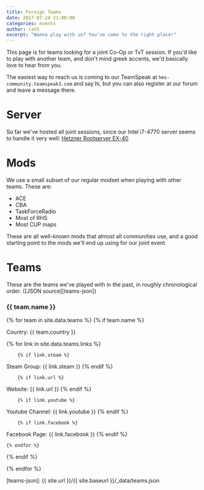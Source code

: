```yaml
---
title: Foreign Teams
date: 2017-07-24 21:00:00
categories: events
author: rath
excerpt: "Wanna play with us? You've come to the right place!"
---
```


This page is for teams looking for a joint Co-Op or TvT session. If you'd like
to play with another team, and don't mind greek accents, we'd basically love to hear
from you.

The easiest way to reach us is coming to our TeamSpeak at `hms-community.teamspeak3.com`
and say hi, but you can also register at our forum and leave a message there.

# Server

So far we've hosted all joint sessions, since our Intel i7-4770 server seems to
handle it very well: [Hetzner Rootserver EX-40][server-specs]

# Mods

We use a small subset of our regular modset when playing with other teams.
These are:

* ACE
* CBA
* TaskForceRadio
* Most of RHS
* Most CUP maps

These are all well-known mods that almost all communities use, and a good
starting point to the mods we'll end up using for our joint event.

# Teams

These are the teams we've played with in the past, in roughly chronological order.
([JSON source][teams-json])

### {{ team.name }}

{% for team in site.data.teams %}
{% if team.name %}

Country: {{ team.country }}

{% for link in site.data.teams.links %}

		{% if link.steam %}
Steam Group: {{ link.steam }}
		{% endif %}

		{% if link.url %}
Website: {{ link.url }}
		{% endif %}

		{% if link.youtube %}
Youtube Channel: {{ link.youtube }}
		{% endif %}

		{% if link.facebook %}
Facebook Page: {{ link.facebook }}
		{% endif %}

	{% endfor %}

{% endif %}

{% endfor %}


[server-specs]: https://www.hetzner.com/dedicated-rootserver/ex40?country=gb
[teams-json]: {{ site.url }}/{{ site.baseurl }}/_data/teams.json
